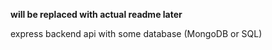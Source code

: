 **will be replaced with actual readme later**

express backend api with some database (MongoDB or SQL)